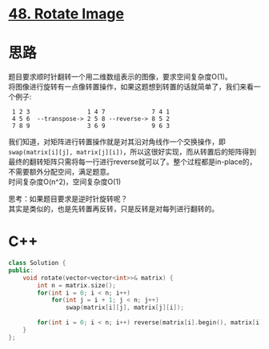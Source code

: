 # [48. Rotate Image](https://leetcode.com/problems/rotate-image/)
# 思路
题目要求顺时针翻转一个用二维数组表示的图像，要求空间复杂度O(1)。    
将图像进行旋转有一点像转置操作，如果这题想到转置的话就简单了，我们来看一个例子:
```
 1 2 3                1 4 7             7 4 1
 4 5 6  --transpose-> 2 5 8 --reverse-> 8 5 2
 7 8 9                3 6 9             9 6 3
```
我们知道，对矩阵进行转置操作就是对其沿对角线作一个交换操作，即`swap(matrix[i][j], matrix[j][i])`，所以这很好实现，而从转置后的矩阵得到
最终的翻转矩阵只需将每一行进行reverse就可以了。整个过程都是in-place的，不需要额外分配空间，满足题意。    
时间复杂度O(n^2)，空间复杂度O(1)   

思考：如果题目要求是逆时针旋转呢？    
其实是类似的，也是先转置再反转，只是反转是对每列进行翻转的。

# C++
``` C++
class Solution {
public:
    void rotate(vector<vector<int>>& matrix) {
        int n = matrix.size();
        for(int i = 0; i < n; i++)
            for(int j = i + 1; j < n; j++)
                swap(matrix[i][j], matrix[j][i]);
        
        for(int i = 0; i < n; i++) reverse(matrix[i].begin(), matrix[i].end());
    }
};
```


